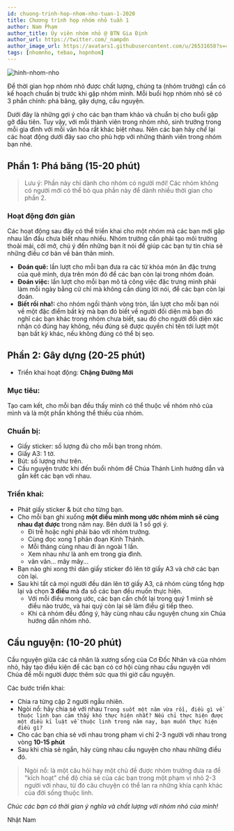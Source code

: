 ```yaml
---
id: chuong-trinh-hop-nhom-nho-tuan-1-2020
title: Chương trình họp nhóm nhỏ tuần 1
author: Nam Pham
author_title: Ủy viên nhóm nhỏ @ BTN Gia Định
author_url: https://twitter.com/_nampdn
author_image_url: https://avatars1.githubusercontent.com/u/26531658?s=460&v=4
tags: [nhomnho, tebao, hopnhom]
---
```


![hinh-nhom-nho](https://images.unsplash.com/photo-1529156069898-49953e39b3ac?ixlib=rb-1.2.1&ixid=eyJhcHBfaWQiOjEyMDd9&auto=format&fit=crop&w=3289&q=80)

Để thời gian họp nhóm nhỏ được chất lượng, chúng ta (nhóm trưởng) cần có kế hoạch chuẩn bị trước khi gặp nhóm mình.
Mỗi buổi họp nhóm nhỏ sẽ có 3 phần chính: phá băng, gây dựng, cầu nguyện.

Dưới đây là những gợi ý cho các bạn tham khảo và chuẩn bị cho buổi gặp gỡ đầu tiên. 
Tuy vậy, với mỗi thành viên trong nhóm nhỏ, sinh trưởng trong mỗi gia đình với mỗi văn hóa rất khác biệt nhau.
Nên các bạn hãy _chế_ lại các hoạt động dưới đây sao cho phù hợp với những thành viên trong nhóm bạn nhé.

## Phần 1: Phá băng (15-20 phút)

> Lưu ý: Phần này chỉ dành cho nhóm có người mới! Các nhóm không có người mới có thể bỏ qua phần này để dành nhiều thời gian cho phần 2.

### Hoạt động đơn giản

Các hoạt động sau đây có thể triển khai cho một nhóm mà các bạn mới gặp nhau lần đầu chưa biết nhau nhiều.
Nhóm trưởng cần phải tạo môi trường thoải mái, cởi mở, chú ý đến những bạn ít nói để giúp các bạn tự tin chia sẻ những điều cơ bản về bản thân mình.

- **Đoán quê:** lần lượt cho mỗi bạn đưa ra các từ khóa món ăn đặc trưng của quê mình, dựa trên món đó để các bạn còn lại trong nhóm đoán.
- **Đoán việc:** lần lượt cho mỗi bạn mô tả công việc đặc trưng mình phải làm mỗi ngày bằng cử chỉ mà không cần dùng lời nói, để các bạn còn lại đoán.
- **Biết rồi nha!:** cho nhóm ngồi thành vòng tròn, lần lượt cho mỗi bạn nói về một đặc điểm bất kỳ mà bạn đó biết về người đối diện mà bạn đó nghĩ các bạn khác trong nhóm chưa biết, sau đó cho người đối diện xác nhận có đúng hay không, nếu đúng sẽ được quyền chỉ tên tới lượt một bạn bất kỳ khác, nếu không đúng có thể bị sẹo.

## Phần 2: Gây dựng (20-25 phút)

- Triển khai hoạt động: **Chặng Đường Mới**

### Mục tiêu:

Tạo cam kết, cho mỗi bạn đều thấy mình có thể thuộc về nhóm nhỏ của mình và là một phần không thể thiếu của nhóm.

### Chuẩn bị:

- Giấy sticker: số lượng đủ cho mỗi bạn trong nhóm.
- Giấy A3: 1 tờ.
- Bút: số lượng như trên.
- Cầu nguyện trước khi đến buổi nhóm để Chúa Thánh Linh hướng dẫn và gắn kết các bạn với nhau.

### Triển khai:

- Phát giấy sticker & bút cho từng bạn.
- Cho mỗi bạn ghi xuống **một điều mình mong ước nhóm mình sẽ cùng nhau đạt được** trong năm nay. Bên dưới là 1 số gợi ý.
    - Đi trễ hoặc nghỉ phải báo với nhóm trưởng.
    - Cùng đọc xong 1 phân đoạn Kinh Thánh.
    - Mỗi tháng cùng nhau đi ăn ngoài 1 lần.
    - Xem nhau như là anh em trong gia đình.
    - vân vân... mây mây...
- Bạn nào ghi xong thì dán giấy sticker đó lên tờ giấy A3 và chờ các bạn còn lại.
- Sau khi tất cả mọi người đều dán lên tờ giấy A3, cả nhóm cùng tổng hợp lại và chọn **3 điều** mà đa số các bạn đều muốn thực hiện.
    - Với mỗi điều mong ước, các bạn cần chốt lại trong quý 1 mình sẽ điều nào trước, và hai quý còn lại sẽ làm điều gì tiếp theo.
    - Khi cả nhóm đều đồng ý, hãy cùng nhau cầu nguyện chung xin Chúa hướng dẫn nhóm nhỏ.

## Cầu nguyện: (10-20 phút)

Cầu nguyện giữa các cá nhân là xương sống của Cơ Đốc Nhân và của nhóm nhỏ, hãy tạo điều kiện để các bạn có cơ hội cùng nhau cầu nguyện với Chúa để mỗi người được thêm sức qua thì giờ cầu nguyện.

Các bước triển khai:
- Chia ra từng cặp 2 người ngẫu nhiên.
- Ngòi nổ: hãy chia sẻ với nhau `Trong suốt một năm vừa rồi, điều gì về thuộc linh bạn cảm thấy khó thực hiện nhất? Nếu chỉ thực hiện được một điều kỉ luật về thuộc linh trong năm nay, bạn muốn thực hiện điều gì?`
- Cho các bạn chia sẻ với nhau trong phạm vi chỉ 2-3 người với nhau trong vòng **10-15 phút**
- Sau khi chia sẻ ngắn, hãy cùng nhau cầu nguyện cho nhau những điều đó.

> Ngòi nổ: là một câu hỏi hay một chủ đề được nhóm trưởng đưa ra để "kích hoạt" chế độ chia sẻ của các bạn trong một phạm vi nhỏ 2-3 người với nhau, từ đó câu chuyện có thể lan ra những khía cạnh khác của đời sống thuộc linh.

_Chúc các bạn có thời gian ý nghĩa và chất lượng với nhóm nhỏ của mình!_

Nhật Nam